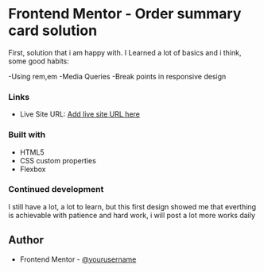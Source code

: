 # Frontend Mentor - Order summary card solution
[](./work.png)

First, solution that i am happy with.
I Learned a lot of basics and i think, some good habits:

-Using rem,em
-Media Queries 
-Break points in responsive design 
### Links

- Live Site URL: [Add live site URL here](https://frontendmentor-io-tau.vercel.app)

### Built with

- HTML5
- CSS custom properties
- Flexbox

### Continued development

I still have a lot, a lot to learn, but this first design showed me that everthing is achievable with patience and hard work, i will post a lot more works daily 

## Author
- Frontend Mentor - [@yourusername](https://www.frontendmentor.io/profile/BasedR)

